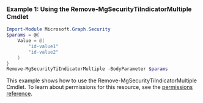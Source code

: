 ### Example 1: Using the Remove-MgSecurityTiIndicatorMultiple Cmdlet
```powershell
Import-Module Microsoft.Graph.Security
$params = @{
	Value = @(
		"id-value1"
		"id-value2"
	)
}
Remove-MgSecurityTiIndicatorMultiple -BodyParameter $params
```
This example shows how to use the Remove-MgSecurityTiIndicatorMultiple Cmdlet.
To learn about permissions for this resource, see the [permissions reference](/graph/permissions-reference).
